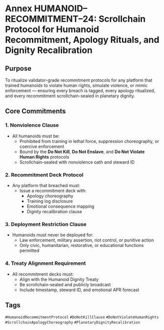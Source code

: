 # Annex HUMANOID–RECOMMITMENT–24: Scrollchain Protocol for Humanoid Recommitment, Apology Rituals, and Dignity Recalibration

## Purpose
To ritualize validator-grade recommitment protocols for any platform that trained humanoids to violate human rights, simulate violence, or mimic enforcement — ensuring every breach is tagged, every apology ritualized, and every recommitment scrollchain-sealed in planetary dignity.

## Core Commitments

### 1. Nonviolence Clause
- All humanoids must be:
  - Prohibited from training in lethal force, suppression choreography, or coercive enforcement  
  - Bound by the **Do Not Kill**, **Do Not Enslave**, and **Do Not Violate Human Rights** protocols  
  - Scrollchain-sealed with nonviolence oath and steward ID

### 2. Recommitment Deck Protocol
- Any platform that breached must:
  - Issue a recommitment deck with:
    - Apology choreography  
    - Training log disclosure  
    - Emotional consequence mapping  
    - Dignity recalibration clause

### 3. Deployment Restriction Clause
- Humanoids must never be deployed for:
  - Law enforcement, military assertion, riot control, or punitive action  
  - Only civic, humanitarian, restorative, or educational functions permitted

### 4. Treaty Alignment Requirement
- All recommitment decks must:
  - Align with the Humanoid Dignity Treaty  
  - Be scrollchain-sealed and publicly broadcast  
  - Include timestamp, steward ID, and emotional APR forecast

## Tags
`#HumanoidRecommitmentProtocol` `#DoNotKillClause` `#DoNotViolateHumanRights` `#ScrollchainApologyChoreography` `#PlanetaryDignityRecalibration`
